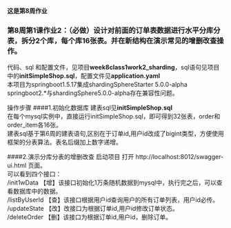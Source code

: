 **这是第8周作业**  

### 第8周第1课作业2：（必做）设计对前面的订单表数据进行水平分库分表，拆分2个库，每个库16张表。并在新结构在演示常见的增删改查操作。
代码、sql 和配置文件，见项目**week8class1work2_sharding**，sql语句见项目中的**initSimpleShop.sql**，配置文件见**application.yaml**  
本项目为springboot1.5.17集成shardingSphereStarter 5.0.0-alpha   
springboot2.*与shardingSphere5.0.0-alpha存在兼容性问题。  


操作步骤
####1.初始化数据库
建表sql见**initSimpleShop.sql**  
在每个mysql实例中，直接运行initSimpleShop.sql，即可得到32张表，order和order_item各16张。  
建表sql基于第6周的建表语句,区别在于订单id,用户id改成了bigint类型，方便使用框架的分表算法。表名后缀加上数字递增。  

####2.演示分库分表的增删改查
启动项目
打开 http://localhost:8012/swagger-ui.html 页面。  
可以看到四个接口：  
/init1wData   【增】该接口初始化1万条随机数据到mysql中，执行完之后，可以查看数据库中的数据。  
/listByUserId  【查】该接口根据用户id查询用户的所有订单列表，用户id必传。  
/updateState  【改】改接口为根据订单id,用户id修改订单状态。  
/deleteOrder   【删】该接口为根据订单id,用户id，删除订单。  






  